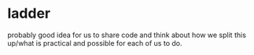 # ladder
probably good idea for us to share code and think about how we split this up/what is practical and possible for each of us to do.
